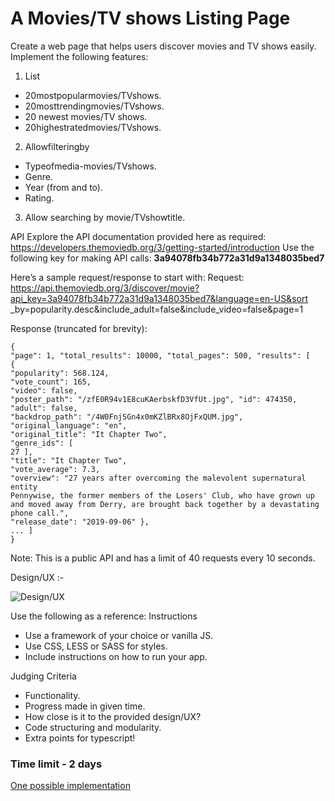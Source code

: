 # A Movies/TV shows Listing Page

Create a web page that helps users discover movies and TV shows easily. Implement the following features:
  1. List
   - 20mostpopularmovies/TVshows.
   - 20mosttrendingmovies/TVshows.
   - 20 newest movies/TV shows.
   - 20highestratedmovies/TVshows.
  2. Allowfilteringby
  - Typeofmedia-movies/TVshows.
  - Genre.
  - Year (from and to).
  - Rating.
  3. Allow searching by movie/TVshowtitle.


API
Explore the API documentation provided here as required:
https://developers.themoviedb.org/3/getting-started/introduction
Use the following key for making API calls:
**3a94078fb34b772a31d9a1348035bed7**
 
Here’s a sample request/response to start with:
Request:
https://api.themoviedb.org/3/discover/movie?api_key=3a94078fb34b772a31d9a1348035bed7&language=en-US&sort _by=popularity.desc&include_adult=false&include_video=false&page=1


Response (truncated for brevity):
```
{
​"page"​: ​1​, ​"total_results"​: ​10000​, ​"total_pages"​: ​500​, ​"results"​: [
{
​"popularity"​: ​568.124​,
​"vote_count"​: ​165​,
​"video"​: ​false​,
​"poster_path"​: ​"/zfE0R94v1E8cuKAerbskfD3VfUt.jpg"​, ​"id"​: ​474350​,
​"adult"​: ​false​,
​"backdrop_path"​: ​"/4W0FnjSGn4x0mKZlBRx8OjFxQUM.jpg"​, ​"original_language"​: ​"en"​,
​"original_title"​: ​"It Chapter Two"​,
​"genre_ids"​: [
​27 ],
​"title"​: ​"It Chapter Two"​,
​"vote_average"​: ​7.3​,
​"overview"​: ​"27 years after overcoming the malevolent supernatural entity
Pennywise, the former members of the Losers' Club, who have grown up and moved away from Derry, are brought back together by a devastating phone call."​,
​"release_date"​: ​"2019-09-06" },
... ]
}
```
Note: ​This is a public API and has a limit of 40 requests every 10 seconds.

Design/UX :-

![Design/UX](https://miro.medium.com/max/4632/1*kduoGmbaTLTK-gza24GQxA.png)

Use the following as a reference:
Instructions
  - Use a framework of your choice or vanilla JS.
  - Use CSS, LESS or SASS for styles.
  - Include instructions on how to run your app.

Judging Criteria
- Functionality.
- Progress made in given time.
- How close is it to the provided design/UX?
- Code structuring and modularity.
- Extra points for typescript!

### Time limit - 2 days


[One possible implementation](https://github.com/lapstjup/discover-tmdb)

